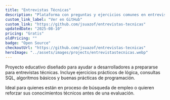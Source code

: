 ```yaml
--- 
title: "Entrevistas Técnicas" 
description: "Plataforma con preguntas y ejercicios comunes en entrevistas técnicas de desarrollo. Enfocada en lógica, SQL y buenas prácticas." 
custom_link_label: "Ver en GitHub" 
custom_link: "https://github.com/jsuazof/entrevistas-tecnicas" 
updatedDate: "2025-08-10" 
pricing: "Gratis" 
oldPricing: "" 
badge: "Open Source" 
checkoutUrl: "https://github.com/jsuazof/entrevistas-tecnicas" 
heroImage: "../assets/images/projects/entrevistastecnicas.webp" 
--- 
```


Proyecto educativo diseñado para ayudar a desarrolladores a prepararse para entrevistas técnicas. Incluye ejercicios prácticos de lógica, consultas SQL, algoritmos básicos y buenas prácticas de programación. 

Ideal para quienes están en proceso de búsqueda de empleo o quieren reforzar sus conocimientos técnicos antes de una evaluación.